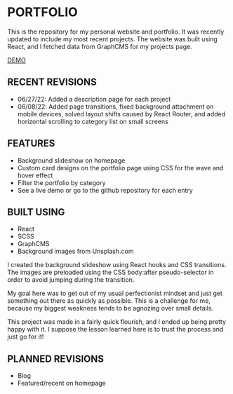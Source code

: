# PORTFOLIO

This is the repository for my personal website and portfolio. It was recently updated to include my most recent projects. The website was built using React, and I fetched data from GraphCMS for my projects page.

[DEMO](https://itsdani.me/)

## RECENT REVISIONS
- 06/27/22: Added a description page for each project
- 06/08/22: Added page transitions, fixed background attachment on mobile devices, solved layout shifts caused by React Router, and added horizontal scrolling to category list on small screens

## FEATURES

- Background slideshow on homepage
- Custom card designs on the portfolio page using CSS for the wave and hover effect
- Filter the portfolio by category
- See a live demo or go to the github repository for each entry

## BUILT USING

- React
- SCSS
- GraphCMS
- Background images from Unsplash.com

I created the background slideshow using React hooks and CSS transitions. The images are preloaded using the CSS body:after pseudo-selector in order to avoid jumping during the transition.

My goal here was to get out of my usual perfectionist mindset and just get something out there as quickly as possible. This is a challenge for me, because my biggest weakness tends to be agnozing over small details. 

This project was made in a fairly quick flourish, and I ended up being pretty happy with it. I suppose the lesson learned here is to trust the process and just go for it!

## PLANNED REVISIONS

- Blog
- Featured/recent on homepage